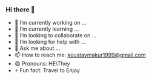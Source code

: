 ### Hi there 👋

<!--
**KoustavMakur99/KoustavMakur99** is a ✨ _special_ ✨ repository because its `README.md` (this file) appears on your GitHub profile.

Here are some ideas to get you started:
-->
- 🔭 I’m currently working on ...
- 🌱 I’m currently learning ...
- 👯 I’m looking to collaborate on ...
- 🤔 I’m looking for help with ...
- 💬 Ask me about ...
- 📫 How to reach me: koustavmakur1999@gmail.com
- 😄 Pronouns: HE\They
- ⚡ Fun fact: Travel to Enjoy

